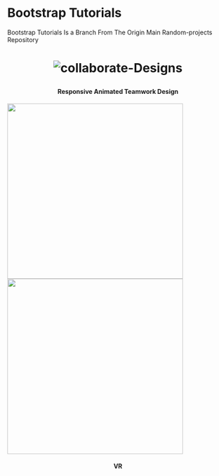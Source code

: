 # Bootstrap Tutorials
Bootstrap Tutorials Is a Branch From The Origin Main Random-projects Repository 




<h1 align="center">

![collaborate-Designs](https://img.shields.io/badge/collaborate-Designs-%23e16e?style=for-the-badge)

</h1>

<h4 align="center">Responsive Animated Teamwork Design</h3>

<a href="https://github.com/Omsamiir/Random-Projects/tree/Bootstrap/01-SBootstrap">

<img src="https://github.com/Omsamiir/Random-Projects/blob/Bootstrap/01-SBootstrap/Banners/Bootstrap.gif" width="400">

<img src="https://github.com/Omsamiir/Random-Projects/blob/Bootstrap/01-SBootstrap/Banners/Bootstrap.gif" width="400">
</a>

<h4 align="center">VR</h3>

<a href="">

<img src=''>

</a>

